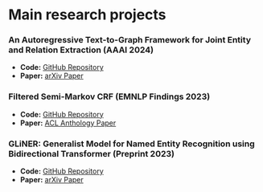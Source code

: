 # Main research projects

### An Autoregressive Text-to-Graph Framework for Joint Entity and Relation Extraction (AAAI 2024)
- **Code:** [GitHub Repository](https://github.com/urchade/ATG)
- **Paper:** [arXiv Paper](https://arxiv.org/abs/2401.01326)

### Filtered Semi-Markov CRF (EMNLP Findings 2023)
- **Code:** [GitHub Repository](https://github.com/urchade/Filtered-Semi-Markov-CRF)
- **Paper:** [ACL Anthology Paper](https://aclanthology.org/2023.findings-emnlp.17/)

### GLiNER: Generalist Model for Named Entity Recognition using Bidirectional Transformer (Preprint 2023)
- **Code:** [GitHub Repository](https://github.com/urchade/GLiNER)
- **Paper:** [arXiv Paper](https://arxiv.org/abs/2311.08526)
